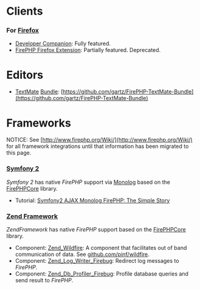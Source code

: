 
Clients
=======

### For [Firefox](http://getfirefox.com/)

  * [Developer Companion](http://developercompanion.com/): Fully featured.
  * [FirePHP Firefox Extension](https://addons.mozilla.org/en-US/firefox/addon/firephp/): Partially featured. Deprecated.


Editors
=======

  * [TextMate](http://macromates.com/) [Bundle](http://wiki.macromates.com/Main/Bundles): [https://github.com/gartz/FirePHP-TextMate-Bundle](https://github.com/gartz/FirePHP-TextMate-Bundle)


Frameworks
==========

NOTICE: See [http://www.firephp.org/Wiki/](http://www.firephp.org/Wiki/) for all framework integrations until that information has been
migrated to this page.

### [Symfony 2](https://github.com/symfony/symfony/)

*Symfony 2* has native *FirePHP* support via [Monolog](https://github.com/Seldaek/monolog) based on the [FirePHPCore](Configuration/Traditional) library.

  * Tutorial: [Symfony2 AJAX Monolog FirePHP: The Simple Story](http://www.craftitonline.com/2011/08/symfony2-ajax-monolog-firephp-the-simple-story/)

### [Zend Framework](http://framework.zend.com/)

*ZendFramework* has native *FirePHP* support based on the [FirePHPCore](Configuration/Traditional) library.

  * Component: [Zend_Wildfire](http://framework.zend.com/manual/en/zend.wildfire.chapter.html): A component that facilitates out of band communication of data. See [github.com/pinf/wildfire](https://github.com/pinf/wildfire).
  * Component: [Zend_Log_Writer_Firebug](http://framework.zend.com/manual/en/zend.log.writers.html#zend.log.writers.firebug): Redirect log messages to *FirePHP*.
  * Component: [Zend_Db_Profiler_Firebug](http://framework.zend.com/manual/en/zend.db.profiler.html#zend.db.profiler.profilers.firebug): Profile database queries and send result to *FirePHP*.
